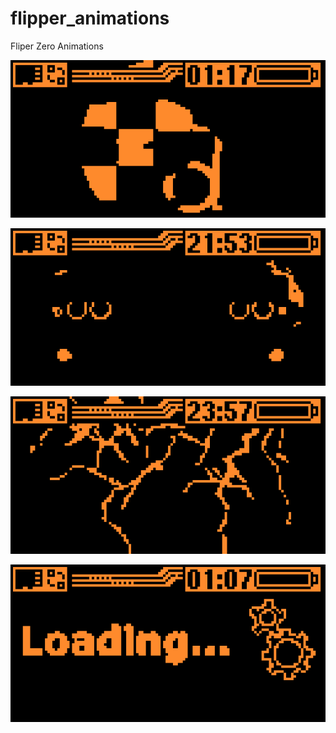 # flipper_animations
Fliper Zero Animations

![dinamo](https://github.com/evillero/flipper_animations/blob/main/dinamo_zagreb.png)

![bmw](https://github.com/evillero/flipper_animations/blob/main/bmw.png)

![load](https://github.com/evillero/flipper_animations/blob/main/lightning.png)

![load](https://github.com/evillero/flipper_animations/blob/main/loading.png)


